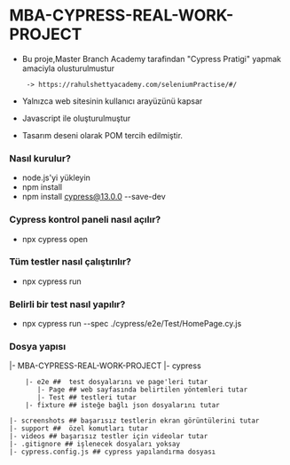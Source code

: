 # MBA-CYPRESS-REAL-WORK-PROJECT

* Bu proje,Master Branch Academy tarafindan "Cypress Pratigi"  yapmak amaciyla olusturulmustur

       -> https://rahulshettyacademy.com/seleniumPractise/#/

* Yalnızca web sitesinin kullanıcı arayüzünü kapsar

* Javascript ile oluşturulmuştur

* Tasarım deseni olarak POM tercih edilmiştir.

### Nasıl kurulur? ###

* node.js'yi yükleyin
* npm install
* npm install cypress@13.0.0 --save-dev

### Cypress kontrol paneli nasıl açılır? ###

* npx cypress open

### Tüm testler nasıl çalıştırılır? ###

* npx cypress run

### Belirli bir test nasıl yapılır? ###

* npx cypress run --spec ./cypress/e2e/Test/HomePage.cy.js

### Dosya yapısı ###

|- MBA-CYPRESS-REAL-WORK-PROJECT
    |- cypress

        |- e2e ##  test dosyalarını ve page'leri tutar
           |- Page ## web sayfasında belirtilen yöntemleri tutar
           |- Test ## testleri tutar
        |- fixture ## isteğe bağlı json dosyalarını tutar
     
    |- screenshots ## başarısız testlerin ekran görüntülerini tutar
    |- support ##  özel komutları tutar
    |- videos ## başarısız testler için videolar tutar
    |- .gitignore ## işlenecek dosyaları yoksay
    |- cypress.config.js ## cypress yapılandırma dosyası
